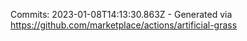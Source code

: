 Commits: 2023-01-08T14:13:30.863Z - Generated via https://github.com/marketplace/actions/artificial-grass
<br>
